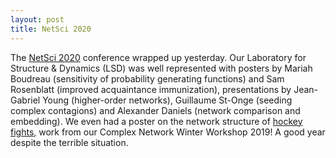 ```yaml
---
layout: post
title: NetSci 2020
---
```


The [NetSci 2020](https://netsci2020.netscisociety.net/) conference wrapped up yesterday. Our Laboratory for Structure & Dynamics (LSD) was well represented with posters by Mariah Boudreau (sensitivity of probability generating functions) and Sam Rosenblatt (improved acquaintance immunization), presentations by Jean-Gabriel Young (higher-order networks), Guillaume St-Onge (seeding complex contagions) and Alexander Daniels (network comparison and embedding). We even had a poster on the network structure of [hockey fights](/file/HockeyFights_NetSci2020Poster.pdf), work from our Complex Network Winter Workshop 2019! A good year despite the terrible situation.
